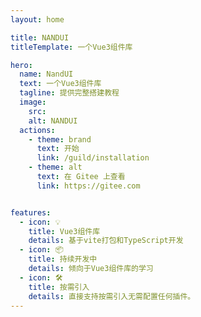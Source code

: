 ```yaml
---
layout: home

title: NANDUI
titleTemplate: 一个Vue3组件库

hero:
  name: NandUI
  text: 一个Vue3组件库
  tagline: 提供完整搭建教程
  image:
    src: 
    alt: NANDUI
  actions:
    - theme: brand
      text: 开始
      link: /guild/installation
    - theme: alt
      text: 在 Gitee 上查看
      link: https://gitee.com


features:
  - icon: 💡
    title: Vue3组件库
    details: 基于vite打包和TypeScript开发
  - icon: 📦
    title: 持续开发中
    details: 倾向于Vue3组件库的学习
  - icon: 🛠️
    title: 按需引入
    details: 直接支持按需引入无需配置任何插件。
---
```

